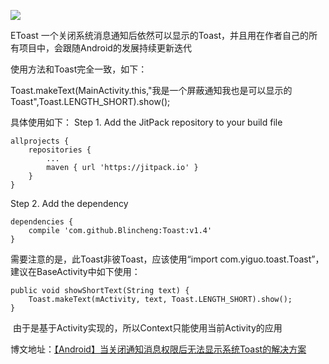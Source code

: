 [![](https://jitpack.io/v/Blincheng/Toast.svg)](https://jitpack.io/#Blincheng/Toast)

EToast 一个关闭系统消息通知后依然可以显示的Toast，并且用在作者自己的所有项目中，会跟随Android的发展持续更新迭代

使用方法和Toast完全一致，如下：


Toast.makeText(MainActivity.this,"我是一个屏蔽通知我也是可以显示的Toast",Toast.LENGTH_SHORT).show();

具体使用如下：
Step 1. Add the JitPack repository to your build file


	allprojects {
		repositories {
			...
			maven { url 'https://jitpack.io' }
		}
	}
  
Step 2. Add the dependency


  	dependencies {
		compile 'com.github.Blincheng:Toast:v1.4'
	}
  
  
  需要注意的是，此Toast非彼Toast，应该使用“import com.yiguo.toast.Toast”，建议在BaseActivity中如下使用：
  
  
	public void showShortText(String text) {
		Toast.makeText(mActivity, text, Toast.LENGTH_SHORT).show();
	}
  由于是基于Activity实现的，所以Context只能使用当前Activity的应用
  
  博文地址：[【Android】当关闭通知消息权限后无法显示系统Toast的解决方案](http://blog.csdn.net/qq_25867141/article/details/52807705) 

